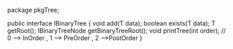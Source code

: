 package pkgTree;

public interface IBinaryTree<T>
{
    void add(T data);
    boolean exists(T data);
    T getRoot();
    IBinaryTreeNode<T> getBinaryTreeRoot();
    void printTree(int order); //  0 --> InOrder , 1 --> PreOrder , 2 -->PostOrder
}
